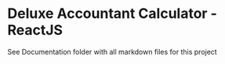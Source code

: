 # Deluxe Accountant Calculator - ReactJS

See Documentation folder with all markdown files for this project





